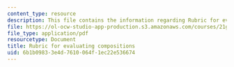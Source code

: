 ```yaml
---
content_type: resource
description: This file contains the information regarding Rubric for evaluating compositions.
file: https://ol-ocw-studio-app-production.s3.amazonaws.com/courses/21g-711-advanced-spanish-conversation-and-composition-spring-2014/6b1b09833e4d7610064f1ec22e536674_MIT21G_711S14_Comp_Rub.pdf
file_type: application/pdf
resourcetype: Document
title: Rubric for evaluating compositions
uid: 6b1b0983-3e4d-7610-064f-1ec22e536674
---
```

